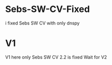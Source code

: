 # Sebs-SW-CV-Fixed
i fixed Sebs SW CV with only dnspy
# V1
V1 here only Sebs SW CV 2.2 is fixed
Wait for V2
